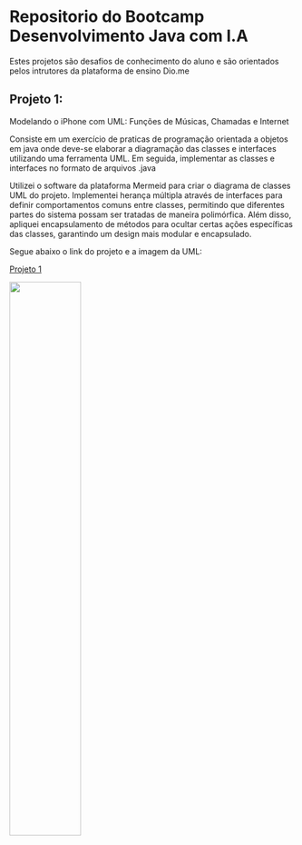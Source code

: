 # Repositorio do Bootcamp Desenvolvimento Java com I.A

Estes projetos são desafios de conhecimento do aluno e são orientados pelos intrutores da plataforma de ensino Dio.me


## Projeto 1:
Modelando o iPhone com UML: Funções de Músicas, Chamadas e Internet

<p>Consiste em um exercício de praticas de programação orientada a objetos em java onde deve-se  
elaborar a diagramação das classes e interfaces utilizando uma ferramenta UML. Em seguida, implementar 
as classes e interfaces no formato de arquivos .java</p>

<p>Utilizei o software da plataforma Mermeid para criar o diagrama de classes UML do projeto.
  Implementei herança múltipla através de interfaces para definir comportamentos comuns entre classes, 
  permitindo que diferentes partes do sistema possam ser tratadas de maneira polimórfica. Além disso, apliquei 
  encapsulamento de métodos para ocultar certas ações específicas das classes, garantindo um design mais modular e encapsulado.</p>
  <p>Segue abaixo o link do projeto e a imagem da UML: </p>

  [Projeto 1](https://github.com/N3onKn1gh7/bootcamp-java-2024-dio/tree/main/src/projetos/iphone)

  <img src="https://github.com/N3onKn1gh7/bootcamp-java-2024/blob/main/iphone_dio/img/Untitled%20diagram-2024-07-07-041623.png" width="50%">
